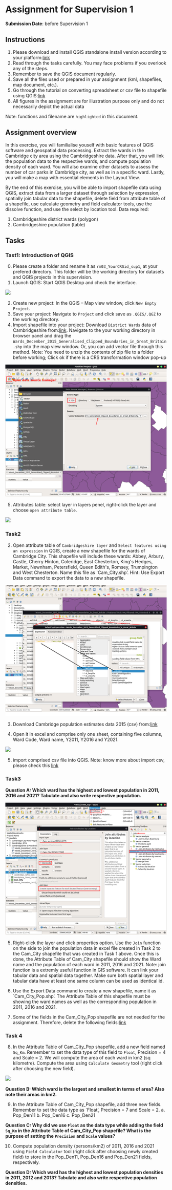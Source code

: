 # Assignment for Supervision 1
**Submission Date**: before Supervision 1

## Instructions
1.  Please download and install QGIS standalone install version according to your platform:[link](https://qgis.org/en/site/forusers/download.html)
2.  Read through the tasks carefully. You may face problems if you overlook any of the steps.
3.  Remember to save the QGIS document regularly. 
4.  Save all the files used or prepared in your assignment (kml, shapefiles, map document, etc.).
5.  Go through the tutorial on converting spreadsheet or csv file to shapefile using QGIS:[link](https://www.qgistutorials.com/en/docs/importing_spreadsheets_csv.html)
6.  All figures in the assignment are for illustration purpose only and do not necessarily depict the actual data

Note: functions and filename are `highlighted` in this document.


## Assignment overview
In this exercise, you will familialise youself with basic features of QGIS software and geospatial data processing.
Extract the wards in the Cambridge city area using the Cambridgeshire data. After that, you will link the population data to the respective wards, and compute population density of each ward. You will also examine other datasets to assess the number of car parks in Cambridge city, as well as in a specific ward. Lastly, you will make a map with essential elements in the Layout View.

By the end of this exercise, you will be able to import shapefile data using QGIS, extract data from a larger dataset through selection by expression, spatially join tabular data to the shapefile, delete field from attribute table of a shapefile, use calculate geometry and field calculator tools, use the dissolve function, and use the select by location tool. 
Data required:
1.  Cambridgeshire district wards (polygon)
2.  Cambridgeshire population (table)

## Tasks
### Tast1: Introduction of QGIS
0. Please create a folder and rename it as `rm03_YourCRSid_sup1`, at your prefered directory. This folder will be the working directory for datasets and QGIS projects in this supervision.
1. Launch QGIS: Start QGIS Desktop and check the interface. 

![](#statics/QGIS_start.png)

2. Create new project: In the QGIS – Map view window, click `New Empty Project`.
3. Save your project: Navigate to `Project` and click save as `.QGIS/.QGZ` to the working directory.
4. Import shapefile into your project: Download `District Wards` data of Cambridgeshire from:[link](https://data.cambridgeshireinsight.org.uk/dataset/wardselectoral-divisions/resource/a5da0436-1142-48a9-8d82-d070fae138aa). Navigate to the your working directory in browser panel and drag the `Wards_December_2015_Generalised_Clipped_Boundaries_in_Great_Britain.shp` into the map view window. Or, you can add vector file through this method.
Note: You need to unzip the contents of zip file to a folder before working; Click ok if there is a CRS transformation window pop-up

![](statics/QGIS_import.png)

5. Attributes table: select layer in layers penel, right-click the layer and choose `open attribute table`.

![](#statics/QGIS_attributes.png)

### Task2
2.  Open attribute table of `Cambridgeshire layer` and `Select features using an expression` in QGIS, create a new shapefile for the wards of Cambridge City. This shapefile will include these wards: Abbey, Arbury, Castle, Cherry Hinton, Coleridge, East Chesterton, King's Hedges, Market, Newnham, Petersfield, Queen Edith's, Romsey, Trumpington and West Chesterton. Name this file as `Cam_City.shp’.
Hint: Use Export Data command to export the data to a new shapefile. 

![](statics/QGIS_extract.png)

3.  Download Cambridge population estimates data 2015 (csv) from:[link](https://data.cambridgeshireinsight.org.uk/dataset/2015-based-population-and-dwelling-stock-forecasts-cambridgeshire-and-peterborough-0)

4.  Open it in excel and comprise only one sheet, containing five columns, Ward Code, Ward name, Y2011, Y2016 and Y2021.

![](statics/QGIS_compised.png)

5. import comprised csv file into QGIS.
Note: know more about import csv, please check this [link]()
 
### Task3
**Question A: Which ward has the highest and lowest population in 2011, 2016 and 2021? Tabulate and also write respective population.**

![](statics/QGIS_join.png)

5.  Right-click the layer and click properties option. Use the `Join` function on the side to join the population data in excel file created in Task 2 to the Cam_City shapefile that was created in Task 1 above. Once this is done, the Attribute Table of Cam_City shapefile should show the Ward name and the population of each ward in 2011, 2016 and 2021.
Note: join function is a extremly useful function in GIS software. It can link your tabular data and spatial data together. Make sure both spatial layer and tabular data have at least one same column can be used as identical id.

6.  Use the Export Data command to create a new shapefile, name it as `Cam_City_Pop.shp’. The Attribute Table of this shapefile must be showing the ward names as well as the corresponding population in 2011, 2016 and 2021.

7.  Some of the fields in the Cam_City_Pop shapefile are not needed for the assignment. Therefore, delete the following fields:[link](Wd15cd\Wd15nm\Wd15nmw\Ward_code\Objectid\lad15cd\st_lengths\st_areasha)

### Task 4
8.  In the Attribute Table of Cam_City_Pop shapefile, add a new field named `Sq_Km`. Remember to set the data type of this field to `Float`, Precision = 4 and Scale = 2. We will compute the area of each ward in km2 (sq kilometre). Compute the area using `Calculate Geometry` tool (right click after choosing the new field).

![](statics/QGIS_new_filed.png)

**Question B: Which ward is the largest and smallest in terms of area? Also note their areas in km2.**

9.  In the Attribute Table of Cam_City_Pop shapefile, add three new fields. Remember to set the data type as `Float’, Precision = 7 and Scale = 2.
a.  Pop_Den11 
b.  Pop_Den16 
c.  Pop_Den21 

**Question C: Why did we use `Float` as the data type while adding the field `Sq_Km` in the Attribute Table of Cam_City_Pop shapefile? What is the purpose of setting the `Precision` and `Scale` values?**

10. Compute population density (persons/km2) of 2011, 2016 and 2021 using `Field Calculator` tool (right click after choosing newly created field)  to store in the Pop_Den11, Pop_Den16 and Pop_Den21 fields, respectively.
 
**Question D: Which ward has the highest and lowest population densities in 2011, 2012 and 2013? Tabulate and also write respective population densities.**

